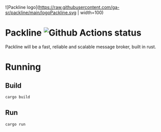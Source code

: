 ![Packline logo](https://raw.githubusercontent.com/ga-sr/packline/main/logoPackline.svg | width=100)
# Packline ![Github Actions status](https://github.com/vinijabes/packline/workflows/Rust/badge.svg)

Packline will be a fast, reliable and scalable message broker, built in rust.

# Running
## Build
```sh
cargo build
```

## Run
```sh
cargo run
```
